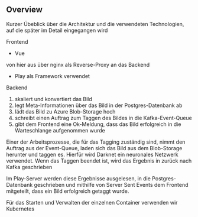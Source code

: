 ## Overview
Kurzer Übeblick über die Architektur und die verwendeten Technologien, auf die später im Detail eingegangen wird

Frontend
- Vue

von hier aus über nginx als Reverse-Proxy an das 
Backend
- Play als Framework verwendet

Backend
1. skaliert und konvertiert das Bild
2. legt Meta-Informationen über das Bild in der Postgres-Datenbank ab
3. lädt das Bild zu Azure Blob-Storage hoch
4. schreibt einen Auftrag zum Taggen des Bildes in die Kafka-Event-Queue
5. gibt dem Frontend eine Ok-Meldung, dass das Bild erfolgreich in die Warteschlange aufgenommen wurde

Einer der Arbeitsprozesse, die für das Tagging zuständig sind, nimmt den Auftrag aus der Event-Queue, laden sich das Bild aus dem Blob-Storage herunter und taggen es. Hierfür wird Darknet ein neuronales Netzwerk verwendet. 
Wenn das Taggen beendet ist, wird das Ergebnis in zurück nach Kafka geschrieben

Im Play-Server werden diese Ergebnisse ausgelesen, in die Postgres-Datenbank geschrieben und mithilfe von Server Sent Events dem Frontend mitgeteilt, dass ein Bild erfolgreich getaggt wurde.

Für das Starten und Verwalten der einzelnen Container verwenden wir Kubernetes